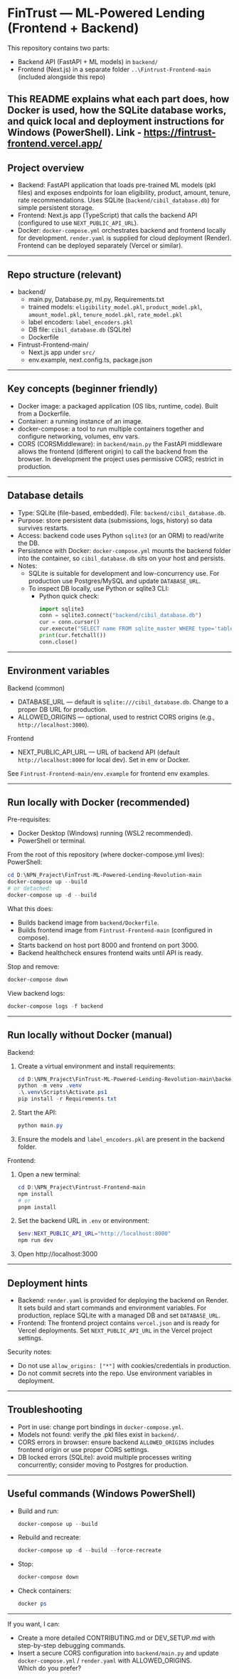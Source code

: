 # FinTrust — ML‑Powered Lending (Frontend + Backend)

This repository contains two parts:
- Backend API (FastAPI + ML models) in `backend/`
- Frontend (Next.js) in a separate folder `..\Fintrust-Frontend-main` (included alongside this repo)

This README explains what each part does, how Docker is used, how the SQLite database works, and quick local and deployment instructions for Windows (PowerShell).
Link - https://fintrust-frontend.vercel.app/
---

## Project overview

- Backend: FastAPI application that loads pre-trained ML models (pkl files) and exposes endpoints for loan eligibility, product, amount, tenure, rate recommendations. Uses SQLite (`backend/cibil_database.db`) for simple persistent storage.
- Frontend: Next.js app (TypeScript) that calls the backend API (configured to use `NEXT_PUBLIC_API_URL`).
- Docker: `docker-compose.yml` orchestrates backend and frontend locally for development. `render.yaml` is supplied for cloud deployment (Render). Frontend can be deployed separately (Vercel or similar).

---

## Repo structure (relevant)
- backend/
  - main.py, Database.py, ml.py, Requirements.txt
  - trained models: `eligibility_model.pkl`, `product_model.pkl`, `amount_model.pkl`, `tenure_model.pkl`, `rate_model.pkl`
  - label encoders: `label_encoders.pkl`
  - DB file: `cibil_database.db` (SQLite)
  - Dockerfile
- Fintrust-Frontend-main/
  - Next.js app under `src/`
  - env.example, next.config.ts, package.json

---

## Key concepts (beginner friendly)

- Docker image: a packaged application (OS libs, runtime, code). Built from a Dockerfile.
- Container: a running instance of an image.
- docker-compose: a tool to run multiple containers together and configure networking, volumes, env vars.
- CORS (CORSMiddleware): in `backend/main.py` the FastAPI middleware allows the frontend (different origin) to call the backend from the browser. In development the project uses permissive CORS; restrict in production.

---

## Database details

- Type: SQLite (file-based, embedded). File: `backend/cibil_database.db`.
- Purpose: store persistent data (submissions, logs, history) so data survives restarts.
- Access: backend code uses Python `sqlite3` (or an ORM) to read/write the DB.
- Persistence with Docker: `docker-compose.yml` mounts the backend folder into the container, so `cibil_database.db` sits on your host and persists.
- Notes:
  - SQLite is suitable for development and low-concurrency use. For production use Postgres/MySQL and update `DATABASE_URL`.
  - To inspect DB locally, use Python or sqlite3 CLI:
    - Python quick check:
      ```python
      import sqlite3
      conn = sqlite3.connect("backend/cibil_database.db")
      cur = conn.cursor()
      cur.execute("SELECT name FROM sqlite_master WHERE type='table';")
      print(cur.fetchall())
      conn.close()
      ```

---

## Environment variables

Backend (common)
- DATABASE_URL — default is `sqlite:///cibil_database.db`. Change to a proper DB URL for production.
- ALLOWED_ORIGINS — optional, used to restrict CORS origins (e.g., `http://localhost:3000`).

Frontend
- NEXT_PUBLIC_API_URL — URL of backend API (default `http://localhost:8000` for local dev). Set in env or Docker.

See `Fintrust-Frontend-main/env.example` for frontend env examples.

---

## Run locally with Docker (recommended)

Pre-requisites:
- Docker Desktop (Windows) running (WSL2 recommended).
- PowerShell or terminal.

From the root of this repository (where docker-compose.yml lives):
PowerShell:
```powershell
cd D:\NPN_Praject\FinTrust-ML-Powered-Lending-Revolution-main
docker-compose up --build
# or detached:
docker-compose up -d --build
```

What this does:
- Builds backend image from `backend/Dockerfile`.
- Builds frontend image from `Fintrust-Frontend-main` (configured in compose).
- Starts backend on host port 8000 and frontend on port 3000.
- Backend healthcheck ensures frontend waits until API is ready.

Stop and remove:
```powershell
docker-compose down
```

View backend logs:
```powershell
docker-compose logs -f backend
```

---

## Run locally without Docker (manual)

Backend:
1. Create a virtual environment and install requirements:
   ```powershell
   cd D:\NPN_Praject\FinTrust-ML-Powered-Lending-Revolution-main\backend
   python -m venv .venv
   .\.venv\Scripts\Activate.ps1
   pip install -r Requirements.txt
   ```
2. Start the API:
   ```powershell
   python main.py
   ```
3. Ensure the models and `label_encoders.pkl` are present in the backend folder.

Frontend:
1. Open a new terminal:
   ```powershell
   cd D:\NPN_Praject\Fintrust-Frontend-main
   npm install
   # or
   pnpm install
   ```
2. Set the backend URL in `.env` or environment:
   ```powershell
   $env:NEXT_PUBLIC_API_URL="http://localhost:8000"
   npm run dev
   ```
3. Open http://localhost:3000

---

## Deployment hints

- Backend: `render.yaml` is provided for deploying the backend on Render. It sets build and start commands and environment variables. For production, replace SQLite with a managed DB and set `DATABASE_URL`.
- Frontend: The frontend project contains `vercel.json` and is ready for Vercel deployments. Set `NEXT_PUBLIC_API_URL` in the Vercel project settings.

Security notes:
- Do not use `allow_origins: ["*"]` with cookies/credentials in production.
- Do not commit secrets into the repo. Use environment variables in deployment.

---

## Troubleshooting

- Port in use: change port bindings in `docker-compose.yml`.
- Models not found: verify the .pkl files exist in `backend/`.
- CORS errors in browser: ensure backend `ALLOWED_ORIGINS` includes frontend origin or use proper CORS settings.
- DB locked errors (SQLite): avoid multiple processes writing concurrently; consider moving to Postgres for production.

---

## Useful commands (Windows PowerShell)

- Build and run:
  ```powershell
  docker-compose up --build
  ```
- Rebuild and recreate:
  ```powershell
  docker-compose up -d --build --force-recreate
  ```
- Stop:
  ```powershell
  docker-compose down
  ```
- Check containers:
  ```powershell
  docker ps
  ```

---

If you want, I can:
- Create a more detailed CONTRIBUTING.md or DEV_SETUP.md with step-by-step debugging commands.
- Insert a secure CORS configuration into `backend/main.py` and update `docker-compose.yml` / `render.yaml` with ALLOWED_ORIGINS.  
Which do you prefer?
